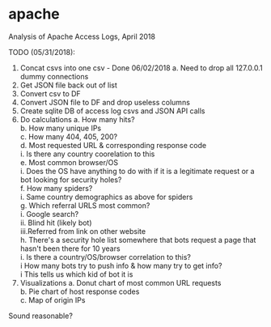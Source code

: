 # apache
Analysis of Apache Access Logs, April 2018

TODO (05/31/2018):

1. Concat csvs into one csv - Done 06/02/2018
	a. Need to drop all 127.0.0.1 dummy connections
2. Get JSON file back out of list
3. Convert csv to DF
4. Convert JSON file to DF and drop useless columns
5. Create sqlite DB of access log csvs and JSON API calls
6. Do calculations
	a. How many hits?<br>
	b. How many unique IPs<br>
	c. How many 404, 405, 200?<br>
	d. Most requested URL & corresponding response code<br>
		i. Is there any country coorelation to this<br>
	e. Most common browser/OS<br>
		i. Does the OS have anything to do with if it is a
		   legitimate request or a bot looking for security holes?<br>
	f. How many spiders?<br>
		i. Same country demographics as above for spiders<br>
	g. Which referral URLS most common?<br>
		i. Google search?<br>
		ii. Blind hit (likely bot)<br>
		iii.Referred from link on other website<br>
	h. There's a security hole list somewhere that bots request a 
	   page that hasn't been there for 10 years<br>
		i. Is there a country/OS/browser correlation to this?<br>
	i How many bots try to push info & how many try to get info?<br>
		i This tells us which kid of bot it is<br>
7. Visualizations
	a. Donut chart of most common URL requests<br>
	b. Pie chart of host response codes<br>
	c. Map of origin IPs<br>

Sound reasonable?
